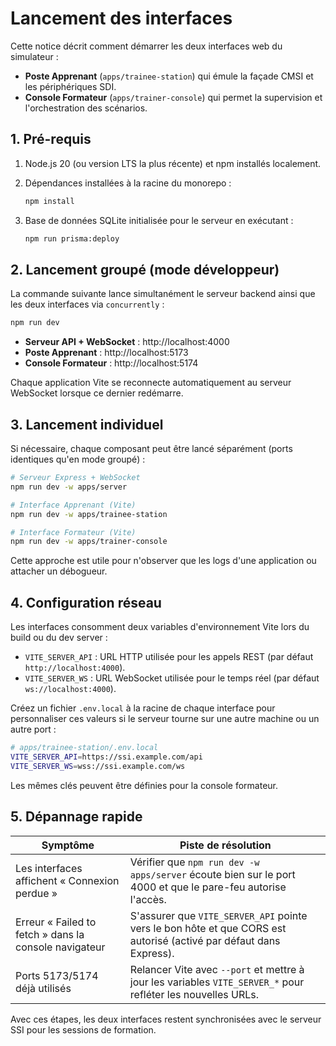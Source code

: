 # Lancement des interfaces

Cette notice décrit comment démarrer les deux interfaces web du simulateur :

- **Poste Apprenant** (`apps/trainee-station`) qui émule la façade CMSI et les périphériques SDI.
- **Console Formateur** (`apps/trainer-console`) qui permet la supervision et l'orchestration des scénarios.

## 1. Pré-requis

1. Node.js 20 (ou version LTS la plus récente) et npm installés localement.
2. Dépendances installées à la racine du monorepo :

   ```bash
   npm install
   ```

3. Base de données SQLite initialisée pour le serveur en exécutant :

   ```bash
   npm run prisma:deploy
   ```

## 2. Lancement groupé (mode développeur)

La commande suivante lance simultanément le serveur backend ainsi que les deux interfaces via `concurrently` :

```bash
npm run dev
```

- **Serveur API + WebSocket** : http://localhost:4000
- **Poste Apprenant** : http://localhost:5173
- **Console Formateur** : http://localhost:5174

Chaque application Vite se reconnecte automatiquement au serveur WebSocket lorsque ce dernier redémarre.

## 3. Lancement individuel

Si nécessaire, chaque composant peut être lancé séparément (ports identiques qu'en mode groupé) :

```bash
# Serveur Express + WebSocket
npm run dev -w apps/server

# Interface Apprenant (Vite)
npm run dev -w apps/trainee-station

# Interface Formateur (Vite)
npm run dev -w apps/trainer-console
```

Cette approche est utile pour n'observer que les logs d'une application ou attacher un débogueur.

## 4. Configuration réseau

Les interfaces consomment deux variables d'environnement Vite lors du build ou du dev server :

- `VITE_SERVER_API` : URL HTTP utilisée pour les appels REST (par défaut `http://localhost:4000`).
- `VITE_SERVER_WS` : URL WebSocket utilisée pour le temps réel (par défaut `ws://localhost:4000`).

Créez un fichier `.env.local` à la racine de chaque interface pour personnaliser ces valeurs si le serveur tourne sur une autre machine ou un autre port :

```bash
# apps/trainee-station/.env.local
VITE_SERVER_API=https://ssi.example.com/api
VITE_SERVER_WS=wss://ssi.example.com/ws
```

Les mêmes clés peuvent être définies pour la console formateur.

## 5. Dépannage rapide

| Symptôme | Piste de résolution |
| --- | --- |
| Les interfaces affichent « Connexion perdue » | Vérifier que `npm run dev -w apps/server` écoute bien sur le port 4000 et que le pare-feu autorise l'accès. |
| Erreur « Failed to fetch » dans la console navigateur | S'assurer que `VITE_SERVER_API` pointe vers le bon hôte et que CORS est autorisé (activé par défaut dans Express). |
| Ports 5173/5174 déjà utilisés | Relancer Vite avec `--port` et mettre à jour les variables `VITE_SERVER_*` pour refléter les nouvelles URLs. |

Avec ces étapes, les deux interfaces restent synchronisées avec le serveur SSI pour les sessions de formation.
